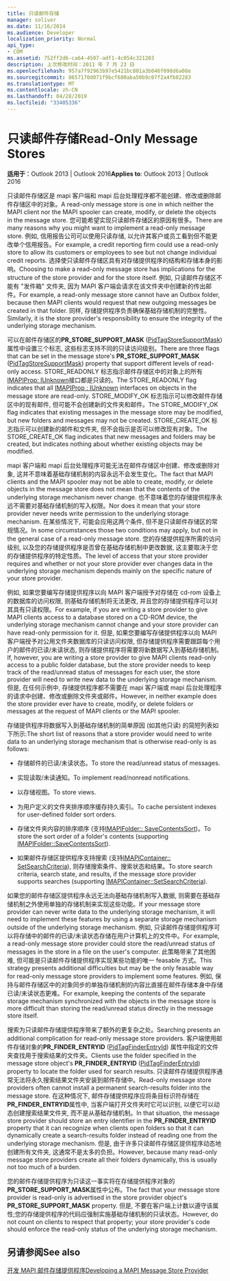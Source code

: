 ```yaml
---
title: 只读邮件存储
manager: soliver
ms.date: 11/16/2014
ms.audience: Developer
localization_priority: Normal
api_type:
- COM
ms.assetid: 752ff2d6-ca64-4507-adf1-4c054c321203
description: 上次修改时间：2011 年 7 月 23 日
ms.openlocfilehash: 957a7f92963b97e5421bc801a3b046f098d6a08e
ms.sourcegitcommit: 8657170d071f9bcf680aba50b9c07f2a4fb82283
ms.translationtype: MT
ms.contentlocale: zh-CN
ms.lasthandoff: 04/28/2019
ms.locfileid: "33405336"
---
```

# <a name="read-only-message-stores"></a><span data-ttu-id="3cf99-103">只读邮件存储</span><span class="sxs-lookup"><span data-stu-id="3cf99-103">Read-Only Message Stores</span></span>

  
  
<span data-ttu-id="3cf99-104">**适用于**：Outlook 2013 | Outlook 2016</span><span class="sxs-lookup"><span data-stu-id="3cf99-104">**Applies to**: Outlook 2013 | Outlook 2016</span></span> 
  
<span data-ttu-id="3cf99-105">只读邮件存储区是 mapi 客户端和 mapi 后台处理程序都不能创建、修改或删除邮件存储区中的对象。</span><span class="sxs-lookup"><span data-stu-id="3cf99-105">A read-only message store is one in which neither the MAPI client nor the MAPI spooler can create, modify, or delete the objects in the message store.</span></span> <span data-ttu-id="3cf99-106">您可能希望实现只读邮件存储区的原因有很多。</span><span class="sxs-lookup"><span data-stu-id="3cf99-106">There are many reasons why you might want to implement a read-only message store.</span></span> <span data-ttu-id="3cf99-107">例如, 信用报告公司可以使用只读存储, 以允许其客户或员工看到但不能更改单个信用报告。</span><span class="sxs-lookup"><span data-stu-id="3cf99-107">For example, a credit reporting firm could use a read-only store to allow its customers or employees to see but not change individual credit reports.</span></span> <span data-ttu-id="3cf99-108">选择使只读邮件存储区具有对存储提供程序的结构和存储本身的影响。</span><span class="sxs-lookup"><span data-stu-id="3cf99-108">Choosing to make a read-only message store has implications for the structure of the store provider and for the store itself.</span></span> <span data-ttu-id="3cf99-109">例如, 只读邮件存储区不能有 "发件箱" 文件夹, 因为 MAPI 客户端会请求在该文件夹中创建新的传出邮件。</span><span class="sxs-lookup"><span data-stu-id="3cf99-109">For example, a read-only message store cannot have an Outbox folder, because then MAPI clients would request that new outgoing messages be created in that folder.</span></span> <span data-ttu-id="3cf99-110">同样, 存储提供程序负责确保基础存储机制的完整性。</span><span class="sxs-lookup"><span data-stu-id="3cf99-110">Similarly, it is the store provider's responsibility to ensure the integrity of the underlying storage mechanism.</span></span>
  
<span data-ttu-id="3cf99-111">可以在邮件存储区的**PR_STORE_SUPPORT_MASK** ([PidTagStoreSupportMask](pidtagstoresupportmask-canonical-property.md)) 属性中设置三个标志, 这些标志支持不同的只读访问级别。</span><span class="sxs-lookup"><span data-stu-id="3cf99-111">There are three flags that can be set in the message store's **PR_STORE_SUPPORT_MASK** ([PidTagStoreSupportMask](pidtagstoresupportmask-canonical-property.md)) property that support different levels of read-only access.</span></span> <span data-ttu-id="3cf99-112">STORE_READONLY 标志指示邮件存储区中的对象上的所有[IMAPIProp: IUnknown](imapipropiunknown.md)接口都是只读的。</span><span class="sxs-lookup"><span data-stu-id="3cf99-112">The STORE_READONLY flag indicates that all [IMAPIProp : IUnknown](imapipropiunknown.md) interfaces on objects in the message store are read-only.</span></span> <span data-ttu-id="3cf99-113">STORE_MODIFY_OK 标志指示可以修改邮件存储区中的现有邮件, 但可能不会创建新的文件夹和邮件。</span><span class="sxs-lookup"><span data-stu-id="3cf99-113">The STORE_MODIFY_OK flag indicates that existing messages in the message store may be modified, but new folders and messages may not be created.</span></span> <span data-ttu-id="3cf99-114">STORE_CREATE_OK 标志指示可以创建新的邮件和文件夹, 但不会指示是否可以修改现有对象。</span><span class="sxs-lookup"><span data-stu-id="3cf99-114">The STORE_CREATE_OK flag indicates that new messages and folders may be created, but indicates nothing about whether existing objects may be modified.</span></span> 
  
<span data-ttu-id="3cf99-115">mapi 客户端和 mapi 后台处理程序可能无法在邮件存储区中创建、修改或删除对象, 这并不意味着基础存储机制的内容永远不会发生变化。</span><span class="sxs-lookup"><span data-stu-id="3cf99-115">The fact that MAPI clients and the MAPI spooler may not be able to create, modify, or delete objects in the message store does not mean that the contents of the underlying storage mechanism never change.</span></span> <span data-ttu-id="3cf99-116">也不意味着您的存储提供程序永远不需要对基础存储机制的写入权限。</span><span class="sxs-lookup"><span data-stu-id="3cf99-116">Nor does it mean that your store provider never needs write permission to the underlying storage mechanism.</span></span> <span data-ttu-id="3cf99-117">在某些情况下, 可能会应用这两个条件, 但不是只读邮件存储区的常规情况。</span><span class="sxs-lookup"><span data-stu-id="3cf99-117">In some circumstances those two conditions may apply, but not in the general case of a read-only message store.</span></span> <span data-ttu-id="3cf99-118">您的存储提供程序所需的访问级别, 以及您的存储提供程序是否曾在基础存储机制中更改数据, 这主要取决于您的存储提供程序的特定性质。</span><span class="sxs-lookup"><span data-stu-id="3cf99-118">The level of access that your store provider requires and whether or not your store provider ever changes data in the underlying storage mechanism depends mainly on the specific nature of your store provider.</span></span>
  
<span data-ttu-id="3cf99-119">例如, 如果您要编写存储提供程序以向 MAPI 客户端授予对存储在 cd-rom 设备上的数据库的访问权限, 则基础存储机制将无法更改, 并且您的存储提供程序可以对其具有只读权限。</span><span class="sxs-lookup"><span data-stu-id="3cf99-119">For example, if you are writing a store provider to give MAPI clients access to a database stored on a CD-ROM device, the underlying storage mechanism cannot change and your store provider can have read-only permission for it.</span></span> <span data-ttu-id="3cf99-120">但是, 如果您要编写存储提供程序以向 MAPI 客户端授予对公用文件夹数据库的只读访问权限, 但存储提供程序需要跟踪每个用户的邮件的已读/未读状态, 则存储提供程序将需要将新数据写入到基础存储机制。</span><span class="sxs-lookup"><span data-stu-id="3cf99-120">If, however, you are writing a store provider to give MAPI clients read-only access to a public folder database, but the store provider needs to keep track of the read/unread status of messages for each user, the store provider will need to write new data to the underlying storage mechanism.</span></span> <span data-ttu-id="3cf99-121">但是, 在任何示例中, 存储提供程序都不需要在 mapi 客户端或 mapi 后台处理程序的请求中创建、修改或删除文件夹或邮件。</span><span class="sxs-lookup"><span data-stu-id="3cf99-121">However, in neither example does the store provider ever have to create, modify, or delete folders or messages at the request of MAPI clients or the MAPI spooler.</span></span>
  
<span data-ttu-id="3cf99-122">存储提供程序将数据写入到基础存储机制的简单原因 (如其他只读) 的简短列表如下所示:</span><span class="sxs-lookup"><span data-stu-id="3cf99-122">The short list of reasons that a store provider would need to write data to an underlying storage mechanism that is otherwise read-only is as follows:</span></span>
  
- <span data-ttu-id="3cf99-123">存储邮件的已读/未读状态。</span><span class="sxs-lookup"><span data-stu-id="3cf99-123">To store the read/unread status of messages.</span></span>
    
- <span data-ttu-id="3cf99-124">实现读取/未读通知。</span><span class="sxs-lookup"><span data-stu-id="3cf99-124">To implement read/nonread notifications.</span></span> 
    
- <span data-ttu-id="3cf99-125">以存储视图。</span><span class="sxs-lookup"><span data-stu-id="3cf99-125">To store views.</span></span>
    
- <span data-ttu-id="3cf99-126">为用户定义的文件夹排序顺序缓存持久索引。</span><span class="sxs-lookup"><span data-stu-id="3cf99-126">To cache persistent indexes for user-defined folder sort orders.</span></span>
    
- <span data-ttu-id="3cf99-127">存储文件夹内容的排序顺序 (支持[IMAPIFolder:: SaveContentsSort](imapifolder-savecontentssort.md))。</span><span class="sxs-lookup"><span data-stu-id="3cf99-127">To store the sort order of a folder's contents (supporting [IMAPIFolder::SaveContentsSort](imapifolder-savecontentssort.md)).</span></span>
    
- <span data-ttu-id="3cf99-128">如果邮件存储区提供程序支持搜索 (支持[IMAPIContainer:: SetSearchCriteria](imapicontainer-setsearchcriteria.md)), 则存储搜索条件、搜索状态和结果。</span><span class="sxs-lookup"><span data-stu-id="3cf99-128">To store search criteria, search state, and results, if the message store provider supports searches (supporting [IMAPIContainer::SetSearchCriteria](imapicontainer-setsearchcriteria.md)).</span></span>
    
<span data-ttu-id="3cf99-129">如果您的邮件存储区提供程序永远无法向基础存储机制写入数据, 则需要在基础存储机制之外使用单独的存储机制来实现这些功能。</span><span class="sxs-lookup"><span data-stu-id="3cf99-129">If your message store provider can never write data to the underlying storage mechanism, it will need to implement these features by using a separate storage mechanism outside of the underlying storage mechanism.</span></span> <span data-ttu-id="3cf99-130">例如, 只读邮件存储提供程序可以将存储中的邮件的已读/未读状态存储在用户计算机上的文件中。</span><span class="sxs-lookup"><span data-stu-id="3cf99-130">For example, a read-only message store provider could store the read/unread status of messages in the store in a file on the user's computer.</span></span> <span data-ttu-id="3cf99-131">此策略带来了其他困难, 但可能是只读邮件存储提供程序实现某些功能的唯一 feasable 方式。</span><span class="sxs-lookup"><span data-stu-id="3cf99-131">This strategy presents additional difficulties but may be the only feasable way for read-only message store providers to implement some features.</span></span> <span data-ttu-id="3cf99-132">例如, 保持与邮件存储区中的对象同步的单独存储机制的内容比直接在邮件存储本身中存储已读/未读状态更难。</span><span class="sxs-lookup"><span data-stu-id="3cf99-132">For example, keeping the contents of the separate storage mechanism synchronized with the objects in the message store is more difficult than storing the read/unread status directly in the message store itself.</span></span>
  
<span data-ttu-id="3cf99-133">搜索为只读邮件存储提供程序带来了额外的更复杂之处。</span><span class="sxs-lookup"><span data-stu-id="3cf99-133">Searching presents an additional complication for read-only message store providers.</span></span> <span data-ttu-id="3cf99-134">客户端使用邮件存储对象的**PR_FINDER_ENTRYID** ([PidTagFinderEntryId](pidtagfinderentryid-canonical-property.md)) 属性中指定的文件夹查找用于搜索结果的文件夹。</span><span class="sxs-lookup"><span data-stu-id="3cf99-134">Clients use the folder specified in the message store object's **PR_FINDER_ENTRYID** ([PidTagFinderEntryId](pidtagfinderentryid-canonical-property.md)) property to locate the folder used for search results.</span></span> <span data-ttu-id="3cf99-135">只读邮件存储提供程序通常无法将永久搜索结果文件夹安装到邮件存储中。</span><span class="sxs-lookup"><span data-stu-id="3cf99-135">Read-only message store providers often cannot install a permanent search-results folder into the message store.</span></span> <span data-ttu-id="3cf99-136">在这种情况下, 邮件存储提供程序应将条目标识符存储在**PR_FINDER_ENTRYID**属性中, 当客户端打开文件夹时它可以识别, 以便它可以动态创建搜索结果文件夹, 而不是从基础存储机制。</span><span class="sxs-lookup"><span data-stu-id="3cf99-136">In that situation, the message store provider should store an entry identifier in the **PR_FINDER_ENTRYID** property that it can recognize when clients open folders so that it can dynamically create a search-results folder instead of reading one from the underlying storage mechanism.</span></span> <span data-ttu-id="3cf99-137">但是, 由于许多只读邮件存储区提供程序动态地创建所有文件夹, 这通常不是太多的负担。</span><span class="sxs-lookup"><span data-stu-id="3cf99-137">However, because many read-only message store providers create all their folders dynamically, this is usually not too much of a burden.</span></span> 
  
<span data-ttu-id="3cf99-138">您的邮件存储提供程序为只读这一事实将在存储提供程序对象的**PR_STORE_SUPPORT_MASK**属性中公布。</span><span class="sxs-lookup"><span data-stu-id="3cf99-138">The fact that your message store provider is read-only is advertised in the store provider object's **PR_STORE_SUPPORT_MASK** property.</span></span> <span data-ttu-id="3cf99-139">但是, 不要在客户端上计数以遵守该属性;您的存储提供程序的代码应强制实施基础存储机制的只读状态。</span><span class="sxs-lookup"><span data-stu-id="3cf99-139">However, do not count on clients to respect that property; your store provider's code should enforce the read-only status of the underlying storage mechanism.</span></span> 
  
## <a name="see-also"></a><span data-ttu-id="3cf99-140">另请参阅</span><span class="sxs-lookup"><span data-stu-id="3cf99-140">See also</span></span>



[<span data-ttu-id="3cf99-141">开发 MAPI 邮件存储提供程序</span><span class="sxs-lookup"><span data-stu-id="3cf99-141">Developing a MAPI Message Store Provider</span></span>](developing-a-mapi-message-store-provider.md)


